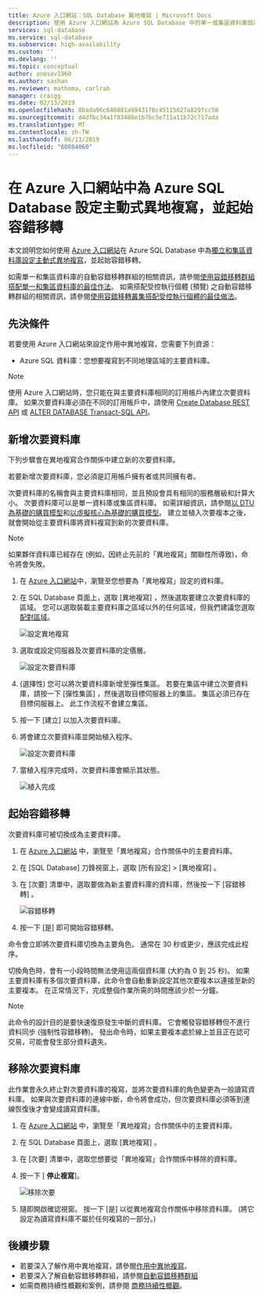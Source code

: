 ```yaml
---
title: Azure 入口網站：SQL Database 異地複寫 | Microsoft Docs
description: 使用 Azure 入口網站為 Azure SQL Database 中的單一或集區資料庫設定異地複寫並啟動容錯移轉
services: sql-database
ms.service: sql-database
ms.subservice: high-availability
ms.custom: ''
ms.devlang: ''
ms.topic: conceptual
author: anosov1960
ms.author: sashan
ms.reviewer: mathoma, carlrab
manager: craigg
ms.date: 02/13/2019
ms.openlocfilehash: 8bada96c648881a9943176c45115627a829fcc58
ms.sourcegitcommit: d4dfbc34a1f03488e1b7bc5e711a11b72c717ada
ms.translationtype: MT
ms.contentlocale: zh-TW
ms.lasthandoff: 06/13/2019
ms.locfileid: "60864060"
---
```

# <a name="configure-active-geo-replication-for-azure-sql-database-in-the-azure-portal-and-initiate-failover"></a>在 Azure 入口網站中為 Azure SQL Database 設定主動式異地複寫，並起始容錯移轉

本文說明您如何使用 [Azure 入口網站](https://portal.azure.com)在 Azure SQL Database 中為[獨立和集區資料庫設定主動式異地複寫](sql-database-active-geo-replication.md#active-geo-replication-terminology-and-capabilities)，並起始容錯移轉。

如需單一和集區資料庫的自動容錯移轉群組的相關資訊，請參閱[使用容錯移轉群組搭配單一和集區資料庫的最佳作法](sql-database-auto-failover-group.md#best-practices-of-using-failover-groups-with-single-databases-and-elastic-pools)。 如需搭配受控執行個體 (預覽) 之自動容錯移轉群組的相關資訊，請參閱[使用容錯移轉叢集搭配受控執行個體的最佳做法](sql-database-auto-failover-group.md#best-practices-of-using-failover-groups-with-managed-instances)。

## <a name="prerequisites"></a>先決條件

若要使用 Azure 入口網站來設定作用中異地複寫，您需要下列資源：

* Azure SQL 資料庫：您想要複寫到不同地理區域的主要資料庫。

> [!Note]
> 使用 Azure 入口網站時，您只能在與主要資料庫相同的訂用帳戶內建立次要資料庫。 如果次要資料庫必須在不同的訂用帳戶中，請使用 [Create Database REST API](https://docs.microsoft.com/rest/api/sql/databases/createorupdate) 或 [ALTER DATABASE Transact-SQL API](https://docs.microsoft.com/sql/t-sql/statements/alter-database-transact-sql)。

## <a name="add-a-secondary-database"></a>新增次要資料庫

下列步驟會在異地複寫合作關係中建立新的次要資料庫。  

若要新增次要資料庫，您必須是訂用帳戶擁有者或共同擁有者。

次要資料庫的名稱會與主要資料庫相同，並且預設會具有相同的服務層級和計算大小。 次要資料庫可以是單一資料庫或集區資料庫。 如需詳細資訊，請參閱[以 DTU 為基礎的購買模型](sql-database-service-tiers-dtu.md)和[以虛擬核心為基礎的購買模型](sql-database-service-tiers-vcore.md)。
建立並植入次要複本之後，就會開始從主要資料庫將資料複寫到新的次要資料庫。

> [!NOTE]
> 如果夥伴資料庫已經存在 (例如，因終止先前的「異地複寫」關聯性所導致)，命令將會失敗。

1. 在 [Azure 入口網站](https://portal.azure.com)中，瀏覽至您想要為「異地複寫」設定的資料庫。
2. 在 SQL Database 頁面上，選取 [異地複寫]  ，然後選取要建立次要資料庫的區域。 您可以選取裝載主要資料庫之區域以外的任何區域，但我們建議您選取[配對區域](../best-practices-availability-paired-regions.md)。

    ![設定異地複寫](./media/sql-database-geo-replication-portal/configure-geo-replication.png)
3. 選取或設定伺服器及次要資料庫的定價層。

    ![設定次要資料庫](./media/sql-database-geo-replication-portal/create-secondary.png)
4. (選擇性) 您可以將次要資料庫新增至彈性集區。 若要在集區中建立次要資料庫，請按一下 [彈性集區]  ，然後選取目標伺服器上的集區。 集區必須已存在目標伺服器上。 此工作流程不會建立集區。
5. 按一下 [建立]  以加入次要資料庫。
6. 將會建立次要資料庫並開始植入程序。

    ![設定次要資料庫](./media/sql-database-geo-replication-portal/seeding0.png)
7. 當植入程序完成時，次要資料庫會顯示其狀態。

    ![植入完成](./media/sql-database-geo-replication-portal/seeding-complete.png)

## <a name="initiate-a-failover"></a>起始容錯移轉

次要資料庫可被切換成為主要資料庫。  

1. 在 [Azure 入口網站](https://portal.azure.com) 中，瀏覽至「異地複寫」合作關係中的主要資料庫。
2. 在 [SQL Database] 刀鋒視窗上，選取 [所有設定]   > [異地複寫]  。
3. 在 [次要]  清單中，選取要做為新主要資料庫的資料庫，然後按一下 [容錯移轉]  。

    ![容錯移轉](./media/sql-database-geo-replication-failover-portal/secondaries.png)
4. 按一下 [是]  即可開始容錯移轉。

命令會立即將次要資料庫切換為主要角色。 通常在 30 秒或更少，應該完成此程序。

切換角色時，會有一小段時間無法使用這兩個資料庫 (大約為 0 到 25 秒)。 如果主要資料庫有多個次要資料庫，此命令會自動重新設定其他次要複本以連接至新的主要複本。 在正常情況下，完成整個作業所需的時間應該少於一分鐘。

> [!NOTE]
> 此命令的設計目的是要快速復原發生中斷的資料庫。 它會觸發容錯移轉但不進行資料同步 (強制性容錯移轉)。  發出命令時，如果主要複本處於線上並且正在認可交易，可能會發生部分資料遺失。

## <a name="remove-secondary-database"></a>移除次要資料庫

此作業會永久終止對次要資料庫的複寫，並將次要資料庫的角色變更為一般讀寫資料庫。 如果與次要資料庫的連線中斷，命令將會成功，但次要資料庫必須等到連線恢復後才會變成讀寫資料庫。  

1. 在 [Azure 入口網站](https://portal.azure.com) 中，瀏覽至「異地複寫」合作關係中的主要資料庫。
2. 在 SQL Database 頁面上，選取 [異地複寫]  。
3. 在 [次要]  清單中，選取您想要從「異地複寫」合作關係中移除的資料庫。
4. 按一下 [ **停止複寫**]。

    ![移除次要](./media/sql-database-geo-replication-portal/remove-secondary.png)
5. 隨即開啟確認視窗。 按一下 [是]  以從異地複寫合作關係中移除資料庫。 (將它設定為讀寫資料庫不屬於任何複寫的一部分。)

## <a name="next-steps"></a>後續步驟

* 若要深入了解作用中異地複寫，請參閱[作用中異地複寫](sql-database-active-geo-replication.md)。
* 若要深入了解自動容錯移轉群組，請參閱[自動容錯移轉群組](sql-database-auto-failover-group.md)
* 如需商務持續性概觀和案例，請參閱 [商務持續性概觀](sql-database-business-continuity.md)。
